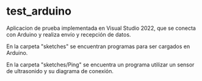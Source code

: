 # test_arduino
Aplicacion de prueba implementada en Visual Studio 2022, que se conecta con Arduino y realiza envío y recepción de datos.

En la carpeta "sketches" se encuentran programas para ser cargados en Arduino.

En la carpeta "sketches/Ping" se encuentra un programa utilizar un sensor de ultrasonido y su diagrama de conexión.
